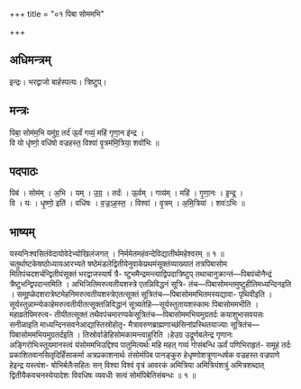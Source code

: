 +++
title = "०१ पिबा सोममभि"

+++
## अधिमन्त्रम्
इन्द्रः। भरद्वाजो बार्हस्पत्यः। त्रिष्टुप्।

## मन्त्रः
पिबा॒ सोम॑म॒भि यमु॑ग्र॒ तर्द॑ ऊ॒र्वं गव्यं॒ महि॑ गृणा॒न इ॑न्द्र ।  
वि यो धृ॑ष्णो॒ वधि॑षो वज्रहस्त॒ विश्वा॑ वृ॒त्रम॑मि॒त्रिया॒ शवो॑भिः ॥

## पदपाठः
पिब॑ । सोम॑म् । अ॒भि । यम् । उ॒ग्र॒ । तर्दः॑ । ऊ॒र्वम् । गव्य॑म् । महि॑ । गृ॒णा॒नः । इ॒न्द्र॒ ।  
वि । यः । धृ॒ष्णो॒ इति॑ । वधि॑षः । व॒ज्र॒ऽह॒स्त॒ । विश्वा॑ । वृ॒त्रम् । अ॒मि॒त्रिया॑ । शवः॑ऽभिः ॥

## भाष्यम्
यस्यनिःश्वसितंवेदायोवेदेभ्योखिलंजगत् । निर्ममेतमहंवन्देविद्यातीर्थमहेश्वरम् ॥ १ ॥चतुर्थाष्टकेषष्ठोध्यायआरभ्यते षष्ठेमंडलेद्वितीयेनुवाकेप्रथमंसूक्तंव्याख्यातं तत्रपिबासोम मितिपंचदशर्चन्द्वितीयंसूक्तं भरद्वाजस्यार्षं त्रै- ष्टुभमैन्द्रमन्त्याद्विपदात्रिष्टुप् तथाचानुक्रान्तं—पिबपंचोनैन्द्रं त्रैष्टुभन्द्विपदान्तमिति । अभिजितिमरुत्वतीयशस्त्रे एतन्निविद्धनं सूत्रि- तंच—पिबासोमन्तमुष्टुहीतिमध्यन्दिनइति । समूह्ळेदशरात्रेष्टमेहनिमरुत्वतीयशस्त्रेएतत्सूक्तं सूत्रितंच—पिबासोममभितमस्यद्यावा- पृथिवीइति । सूर्यस्तुन्नाम्न्येकाहेमरुत्वतीयीतत्सूक्तन्निविद्धानं सूत्र्यतेहि—सूर्यस्तुतायशस्कामः पिबासोममभीति । महाव्रतेपिमरुत्व- तीयीतत्सूक्तं तथैवपंचमारण्यकेसूत्रितंच—पिबासोममभियमुग्रतर्दः कयाशुभासवयसः सनीळाइति माध्यन्दिनसवनेआद्यास्तिस्रोहोतृ- मैत्रावरुणब्राह्मणाच्छंसिनांप्रस्थितयाज्याः सूत्रितंच—पिबासोममभियमुग्रतर्दइति । तिस्रोर्वाङेहिसोमकामन्त्वाहुरिति ।हेउग्र उद्रूर्णबलेन्द्र गृणानः अङ्गिरोभिःस्तूयमानस्त्वं यंसोममभिउद्दिश्य पातुमित्यर्थः महि महत् गव्यं गोसंबन्धि ऊर्वं पणिभिराहृतं- समूहं तर्दः प्रकाशितवानसितृदिर्हिंसाकर्मा अत्रप्रकाशनार्थः तंसोमंपिब पानङ्कुरु हेधृष्णोशत्रूणान्धर्षक वज्रहस्त वज्रपाणे हेइन्द्र यस्त्वंश- षोभिर्बलैःसहितः सन् विश्वा विश्वं वृत्रं आवरकं अमित्रिया अमित्रियंशत्रुं अमित्रशब्दात् द्वितीयैकवचनस्येयादेशः विवधिषः व्यवधीः सत्वं सोमंपिबेतिसंबन्धः ॥ १ ॥